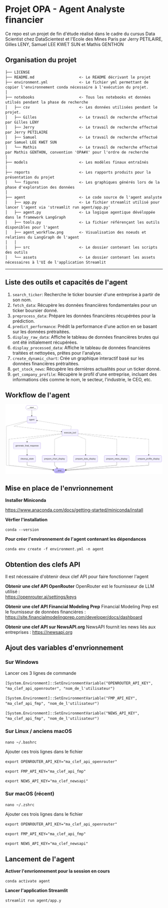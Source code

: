Projet OPA - Agent Analyste financier
==============================

Ce repo est un projet de fin d'étude réalisé dans le cadre du cursus Data Scientist chez DataScientest et l'Ecole des Mines Paris par Jerry PETILAIRE, Gilles LENY, Samuel LEE KWET SUN et Mathis GENTHON

Organisation du projet
------------

    ├── LICENSE
    ├── README.md                    <- Le README décrivant le projet
    ├── environment.yml              <- Le fichier yml permettant de copier l'environnement conda nécessaire à l'exécution du projet.
    │
    ├── notebooks                    <- Tous les notebooks et données utilsés pendant la phase de recherche
    │   ├── csv                      <- Les données utilisées pendant le projet.
    │   ├── Gilles                   <- Le travail de recherche effectué par Gilles LENY
    │   ├── Jerry                    <- Le travail de recherche effectué par Jerry PETILAIRE
    │   ├── Samuel                   <- Le travail de recherche effectué par Samuel LEE KWET SUN
    │   └── Mathis                   <- Le travail de recherche effectué par Mathis GENTHON, convention 'OPA#X' pour l'ordre de recherche
    │
    ├── models                       <- Les modèles finaux entraînés
    │
    ├── reports                      <- Les rapports produits pour la présentation du projet
    │   └── figures                  <- Les graphiques générés lors de la phase d'exploration des données
    │
    ├── agent                        <- Le code source de l'agent analyste 
    │   ├── app.py                   <- Le fichier streamlit utilisé pour lancer l'agent via 'streamlit run agent/app.py'
    │   ├── agent.py                 <- La logique agentique dévéloppée dans le framework LangGraph
    │   ├── tools.py                 <- La fichier référençant les outils disponibles pour l'agent 
    │   ├── agent_workflow.png       <- Visualisation des noeuds et relations du LangGraph de l'agent
    │   │
    │   ├── src                      <- Le dossier contenant les scripts des outils
    │   └── assets                   <- Le dossier contenant les assets nécessaires à l'UI de l'application Streamlit
    
--------

Liste des outils et capacités de l'agent
------------
1. `search_ticker`: Recherche le ticker boursier d'une entreprise à partir de son nom.
2. `fetch_data`: Récupère les données financières fondamentales pour un ticker boursier donné.
3. `preprocess_data`: Prépare les données financières récupérées pour la prédiction.
4. `predict_performance`: Prédit la performance d'une action en se basant sur les données prétraitées.
5. `display_raw_data`: Affiche le tableau de données financières brutes qui ont été initialement récupérées.
6. `display_processed_data`: Affiche le tableau de données financières traitées et nettoyées, prêtes pour l'analyse.
7. `create_dynamic_chart`: Crée un graphique interactif basé sur les données financières prétraitées.
8. `get_stock_news`: Récupère les dernières actualités pour un ticker donné.
9. `get_company_profile`: Récupère le profil d'une entreprise, incluant des informations clés comme le nom, le secteur, l'industrie, le CEO, etc.

Workflow de l'agent
------------
![Workflow de l'agent](agent_workflow.png)
  

Mise en place de l'envrionnement 
------------
  
**Installer Miniconda**
  
https://www.anaconda.com/docs/getting-started/miniconda/install

**Vérfier l'installation**
  
```conda --version```

**Pour créer l'environnement de l'agent contenant les dépendances**
  
```conda env create -f environment.yml -n agent```
  

Obtention des clefs API
------------
  
Il est nécessaire d'obtenir deux clef API pour faire fonctionner l'agent
  
**Obtenir une clef API OpenRouter**
OpenRouter est le fournisseur de LLM utilisé :  
https://openrouter.ai/settings/keys
  
**Obtenir une clef API Financial Modeling Prep**
Financial Modeling Prep est le fournisseur de données financières :  
https://site.financialmodelingprep.com/developer/docs/dashboard

**Obtenir une clef API sur NewsAPI.org**
NewsAPI fournit les news liés aux entreprises : 
https://newsapi.org
  

Ajout des variables d'envrionnement 
------------
### Sur Windows
Lancer ces 3 lignes de commande
  
```[System.Environment]::SetEnvironmentVariable("OPENROUTER_API_KEY", "ma_clef_api_openrouter", "nom_de_l'utilisateur")```
  
```[System.Environment]::SetEnvironmentVariable("FMP_API_KEY", "ma_clef_api_fmp", "nom_de_l'utilisateur")```
  
```[System.Environment]::SetEnvironmentVariable("NEWS_API_KEY", "ma_clef_api_fmp", "nom_de_l'utilisateur")```

### Sur Linux / anciens macOS

```nano ~/.bashrc```
  
Ajouter ces trois lignes dans le fichier
   
```export OPENROUTER_API_KEY="ma_clef_api_openrouter"```
  
```export FMP_API_KEY="ma_clef_api_fmp"```
  
```export NEWS_API_KEY="ma_clef_newsapi"```

### Sur macOS (récent)
  
```nano ~/.zshrc```
  
Ajouter ces trois lignes dans le fichier
  
```export OPENROUTER_API_KEY="ma_clef_api_openrouter"```
  
```export FMP_API_KEY="ma_clef_api_fmp"```
  
```export NEWS_API_KEY="ma_clef_newsapi"```

Lancement de l'agent
------------
  
**Activer l'envrionnement pour la session en cours**
  
```conda activate agent```

**Lancer l'application Streamlit**
  
```streamlit run agent/app.y```


